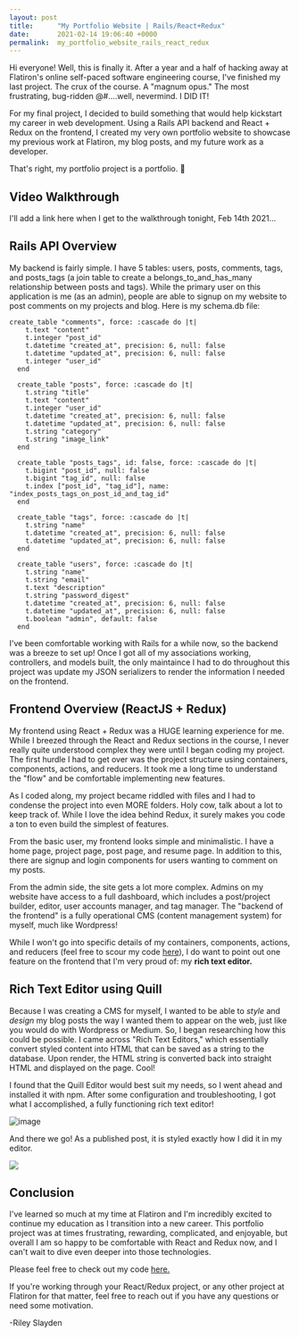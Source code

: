 ```yaml
---
layout: post
title:      "My Portfolio Website | Rails/React+Redux"
date:       2021-02-14 19:06:40 +0000
permalink:  my_portfolio_website_rails_react_redux
---
```



Hi everyone! Well, this is finally it. After a year and a half of hacking away at Flatiron's online self-paced software engineering course, I've finished my last project. The crux of the course. A "magnum opus." The most frustrating, bug-ridden $%#$@#....well, nevermind. I DID IT!

For my final project, I decided to build something that would help kickstart my career in web development. Using a Rails API backend and React + Redux on the frontend, I created my very own portfolio website to showcase my previous work at Flatiron, my blog posts, and my future work as a developer.

That's right, my portfolio project is a portfolio. 🤯

## Video Walkthrough

I'll add a link here when I get to the walkthrough tonight, Feb 14th 2021...

## Rails API Overview
My backend is fairly simple. I have 5 tables: users, posts, comments, tags, and posts_tags (a join table to create a belongs_to_and_has_many relationship between posts and tags). While the primary user on this application is me (as an admin), people are able to signup on my website to post comments on my projects and blog. Here is my schema.db file:

```
create_table "comments", force: :cascade do |t|
    t.text "content"
    t.integer "post_id"
    t.datetime "created_at", precision: 6, null: false
    t.datetime "updated_at", precision: 6, null: false
    t.integer "user_id"
  end

  create_table "posts", force: :cascade do |t|
    t.string "title"
    t.text "content"
    t.integer "user_id"
    t.datetime "created_at", precision: 6, null: false
    t.datetime "updated_at", precision: 6, null: false
    t.string "category"
    t.string "image_link"
  end

  create_table "posts_tags", id: false, force: :cascade do |t|
    t.bigint "post_id", null: false
    t.bigint "tag_id", null: false
    t.index ["post_id", "tag_id"], name: "index_posts_tags_on_post_id_and_tag_id"
  end

  create_table "tags", force: :cascade do |t|
    t.string "name"
    t.datetime "created_at", precision: 6, null: false
    t.datetime "updated_at", precision: 6, null: false
  end

  create_table "users", force: :cascade do |t|
    t.string "name"
    t.string "email"
    t.text "description"
    t.string "password_digest"
    t.datetime "created_at", precision: 6, null: false
    t.datetime "updated_at", precision: 6, null: false
    t.boolean "admin", default: false
  end
```

I've been comfortable working with Rails for a while now, so the backend was a breeze to set up! Once I got all of my associations working, controllers, and models built, the only maintaince I had to do throughout this project was update my JSON serializers to render the information I needed on the frontend.

## Frontend Overview (ReactJS + Redux)
My frontend using React + Redux was a HUGE learning experience for me. While I breezed through the React and Redux sections in the course, I never really quite understood complex they were until I began coding my project. The first hurdle I had to get over was the project structure using containers, components, actions, and reducers. It took me a long time to understand the "flow" and be comfortable implementing new features. 

As I coded along, my project became riddled with files and I had to condense the project into even MORE folders. Holy cow, talk about a lot to keep track of. While I love the idea behind Redux, it surely makes you code a ton to even build the simplest of features. 

From the basic user, my frontend looks simple and minimalistic. I have a home page, project page, post page, and resume page. In addition to this, there are signup and login components for users wanting to comment on my posts.

From the admin side, the site gets a lot more complex. Admins on my website have access to a full dashboard, which includes a post/project builder, editor, user accounts manager, and tag manager. The "backend of the frontend" is a fully operational CMS (content management system) for myself, much like Wordpress!

While I won't go into specific details of my containers, components, actions, and reducers (feel free to scour my code [here](http://github.com/slaydenriley/portfolio)), I do want to point out one feature on the frontend that I'm very proud of: my **rich text editor.**

## Rich Text Editor using Quill
Because I was creating a CMS for myself, I wanted to be able to *style* and *design* my blog posts the way I wanted them to appear on the web, just like you would do with Wordpress or Medium. So, I began researching how this could be possible. I came across "Rich Text Editors," which essentially convert styled content into HTML that can be saved as a string to the database. Upon render, the HTML string is converted back into straight HTML and displayed on the page. Cool!

I found that the Quill Editor would best suit my needs, so I went ahead and installed it with npm. After some configuration and troubleshooting, I got what I accomplished, a fully functioning rich text editor!

![image](https://i.imgur.com/ItKpiAp.png)

And there we go! As a published post, it is styled exactly how I did it in my editor.

![](https://i.imgur.com/ecWTmEc.png)

## Conclusion
I've learned so much at my time at Flatiron and I'm incredibly excited to continue my education as I transition into a new career. This portfolio project was at times frustrating, rewarding, complicated, and enjoyable, but overall I am so happy to be comfortable with React and Redux now, and I can't wait to dive even deeper into those technologies.

Please feel free to check out my code [here.](http://github.com/slaydenriley/portfolio)

If you're working through your React/Redux project, or any other project at Flatiron for that matter, feel free to reach out if you have any questions or need some motivation.

-Riley Slayden


